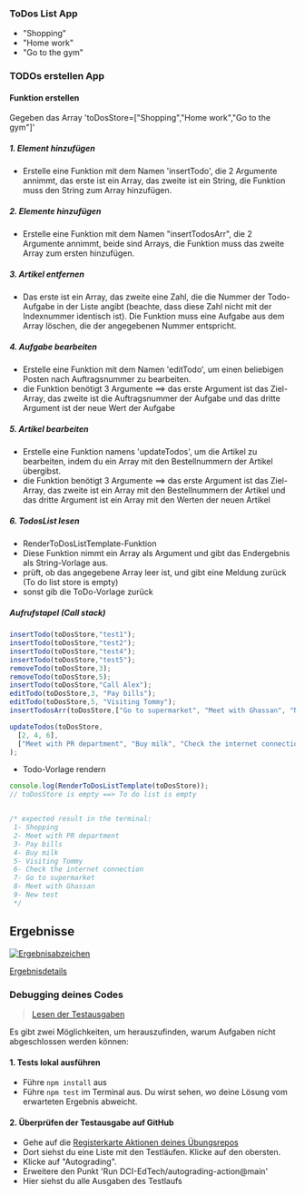 ### ToDos List App

* "Shopping"
* "Home work"
* "Go to the gym"

### TODOs erstellen App

#### Funktion erstellen
Gegeben das Array 'toDosStore=["Shopping","Home work","Go to the gym"]'
##### 1. Element hinzufügen
* Erstelle eine Funktion mit dem Namen 'insertTodo', die 2 Argumente annimmt, das erste ist ein Array, das zweite ist ein String, die Funktion muss den String zum Array hinzufügen.

##### 2. Elemente hinzufügen
* Erstelle eine Funktion mit dem Namen "insertTodosArr", die 2 Argumente annimmt, beide sind Arrays, die Funktion muss das zweite Array zum ersten hinzufügen.

##### 3. Artikel entfernen
* Das erste ist ein Array, das zweite eine Zahl, die die Nummer der Todo-Aufgabe in der Liste angibt (beachte, dass diese Zahl nicht mit der Indexnummer identisch ist). Die Funktion muss eine Aufgabe aus dem Array löschen, die der angegebenen Nummer entspricht.

##### 4. Aufgabe bearbeiten
* Erstelle eine Funktion mit dem Namen 'editTodo', um einen beliebigen Posten nach Auftragsnummer zu bearbeiten.
* die Funktion benötigt 3 Argumente ==> das erste Argument ist das Ziel-Array, das zweite ist die Auftragsnummer der Aufgabe und das dritte Argument ist der neue Wert der Aufgabe

##### 5. Artikel bearbeiten
* Erstelle eine Funktion namens 'updateTodos', um die Artikel zu bearbeiten, indem du ein Array mit den Bestellnummern der Artikel übergibst.
* die Funktion benötigt 3 Argumente ==> das erste Argument ist das Ziel-Array, das zweite ist ein Array mit den Bestellnummern der Artikel und das dritte Argument ist ein Array mit den Werten der neuen Artikel
##### 6. TodosList lesen
* RenderToDosListTemplate-Funktion
* Diese Funktion nimmt ein Array als Argument und gibt das Endergebnis als String-Vorlage aus.
* prüft, ob das angegebene Array leer ist, und gibt eine Meldung zurück (To do list store is empty)
* sonst gib die ToDo-Vorlage zurück


##### Aufrufstapel (Call stack)
```js
insertTodo(toDosStore,"test1");
insertTodo(toDosStore,"test2");
insertTodo(toDosStore,"test4");
insertTodo(toDosStore,"test5");
removeTodo(toDosStore,3);
removeTodo(toDosStore,5);
insertTodo(toDosStore,"Call Alex");
editTodo(toDosStore,3, "Pay bills");
editTodo(toDosStore,5, "Visiting Tommy");
insertTodosArr(toDosStore,["Go to supermarket", "Meet with Ghassan", "New test"]);

updateTodos(toDosStore,
  [2, 4, 6],
  ["Meet with PR department", "Buy milk", "Check the internet connection"]
);
```

* Todo-Vorlage rendern
```js
console.log(RenderToDosListTemplate(toDosStore));
// toDosStore is empty ==> To do list is empty


/* expected result in the terminal: 
 1- Shopping 
 2- Meet with PR department 
 3- Pay bills 
 4- Buy milk 
 5- Visiting Tommy 
 6- Check the internet connection 
 7- Go to supermarket 
 8- Meet with Ghassan 
 9- New test
 */
```

[//]: # (autograding info start)
## Ergebnisse
  [![Ergebnisabzeichen](../../blob/badges/.github/badges/autograding/badge.svg)](https://github.com/DigitalCareerInstitute/PB-Functions-ToDosApp/actions)
  
  [Ergebnisdetails](https://github.com/DigitalCareerInstitute/PB-Functions-ToDosApp/actions)
  
  ### Debugging deines Codes
  > [Lesen der Testausgaben](https://github.com/DCI-EdTech/autograding-setup/wiki/Reading-test-outputs)
  
  Es gibt zwei Möglichkeiten, um herauszufinden, warum Aufgaben nicht abgeschlossen werden können:
  #### 1. Tests lokal ausführen
  - Führe `npm install` aus
  - Führe `npm test` im Terminal aus. Du wirst sehen, wo deine Lösung vom erwarteten Ergebnis abweicht.
  
  #### 2. Überprüfen der Testausgabe auf GitHub
  - Gehe auf die [Registerkarte Aktionen deines Übungsrepos](https://github.com/DigitalCareerInstitute/PB-Functions-ToDosApp/actions)
  - Dort siehst du eine Liste mit den Testläufen. Klicke auf den obersten.
  - Klicke auf "Autograding".
  - Erweitere den Punkt 'Run DCI-EdTech/autograding-action@main'
  - Hier siehst du alle Ausgaben des Testlaufs

[//]: # (autograding info end)
